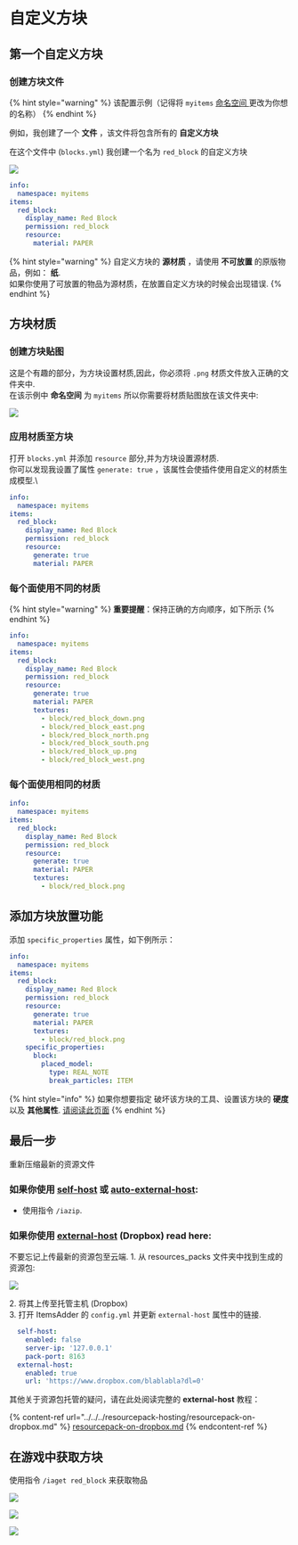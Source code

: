 # 自定义方块

## 第一个自定义方块

### 创建方块文件

{% hint style="warning" %}
该配置示例（记得将 `myitems` [命名空间 ](../../basic-concepts/namespace/) 更改为你想的名称）
{% endhint %}

例如，我创建了一个 **文件** ，该文件将包含所有的 **自定义方块**

在这个文件中 (`blocks.yml`) 我创建一个名为 `red_block` 的自定义方块

![](<../../../../.gitbook/assets/immagine (90).png>)

```yaml
info:
  namespace: myitems
items:
  red_block:
    display_name: Red Block
    permission: red_block
    resource:
      material: PAPER
```

{% hint style="warning" %}
自定义方块的 **源材质** ，请使用 **不可放置** 的原版物品，例如： **纸**.\
如果你使用了可放置的物品为源材质，在放置自定义方块的时候会出现错误.
{% endhint %}

## 方块材质

### 创建方块贴图

这是个有趣的部分，为方块设置材质,因此，你必须将 `.png` 材质文件放入正确的文件夹中.\
在该示例中 **命名空间** 为 `myitems` 所以你需要将材质贴图放在该文件夹中:

![](<../../../../.gitbook/assets/image (52) (1) (1).png>)

### 应用材质至方块

打开 `blocks.yml` 并添加 `resource` 部分,并为方块设置源材质.\
你可以发现我设置了属性 `generate: true` ，该属性会使插件使用自定义的材质生成模型.\

```yaml
info:
  namespace: myitems
items:
  red_block:
    display_name: Red Block
    permission: red_block
    resource:
      generate: true
      material: PAPER
```

### 每个面使用不同的材质

{% hint style="warning" %}
**重要提醒**：保持正确的方向顺序，如下所示
{% endhint %}

```yaml
info:
  namespace: myitems
items:
  red_block:
    display_name: Red Block
    permission: red_block
    resource:
      generate: true
      material: PAPER
      textures:
        - block/red_block_down.png
        - block/red_block_east.png
        - block/red_block_north.png
        - block/red_block_south.png
        - block/red_block_up.png
        - block/red_block_west.png
```

### 每个面使用相同的材质

```yaml
info:
  namespace: myitems
items:
  red_block:
    display_name: Red Block
    permission: red_block
    resource:
      generate: true
      material: PAPER
      textures:
        - block/red_block.png
```

## 添加方块放置功能

添加 `specific_properties` 属性，如下例所示：

```yaml
info:
  namespace: myitems
items:
  red_block:
    display_name: Red Block
    permission: red_block
    resource:
      generate: true
      material: PAPER
      textures:
        - block/red_block.png
    specific_properties:
      block:
        placed_model:
          type: REAL_NOTE
          break_particles: ITEM
```

{% hint style="info" %}
如果你想要指定 破坏该方块的工具、设置该方块的 **硬度** 以及 **其他属性**. [请阅读此页面](../specific-properties/blocks.md)
{% endhint %}

## 最后一步

重新压缩最新的资源文件

### 如果你使用 [self-host](../../../resourcepack-hosting/resourcepack-self-hosting.md) 或 [auto-external-host](../../../resourcepack-hosting/automatic-upload-hosting.md):

* 使用指令 `/iazip`.

### 如果你使用 [external-host](../../../resourcepack-hosting/resourcepack-on-dropbox.md) (Dropbox) read here:

不要忘记上传最新的资源包至云端.
1\. 从 resources_packs 文件夹中找到生成的资源包:

![](<../../../../.gitbook/assets/immagine (96) (2) (3) (2) (1) (1) (1) (1) (1) (1) (1) (1) (1).png>)

2\. 将其上传至托管主机 (Dropbox)\
3\. 打开 ItemsAdder 的 `config.yml` 并更新 `external-host` 属性中的链接.

```yaml
  self-host:
    enabled: false
    server-ip: '127.0.0.1'
    pack-port: 8163
  external-host:
    enabled: true
    url: 'https://www.dropbox.com/blablabla?dl=0'
```

其他关于资源包托管的疑问，请在此处阅读完整的 **external-host** 教程：

{% content-ref url="../../../resourcepack-hosting/resourcepack-on-dropbox.md" %}
[resourcepack-on-dropbox.md](../../../resourcepack-hosting/resourcepack-on-dropbox.md)
{% endcontent-ref %}

## 在游戏中获取方块

使用指令 `/iaget red_block` 来获取物品

![](<../../../../.gitbook/assets/immagine (92).png>)

![](<../../../../.gitbook/assets/immagine (91).png>)

![](<../../../../.gitbook/assets/immagine (93).png>)
